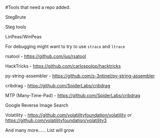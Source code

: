 #Tools that need a repo added.

StegBrute

Steg tools

LinPeas/WinPeas

For debugging might want to try to use `strace` and `ltrace`

rsatool - https://github.com/ius/rsatool

HackTricks - https://github.com/carlospolop/hacktricks

py-string-assembler - https://github.com/s-3ntinel/py-string-assembler

cribdrag - https://github.com/SpiderLabs/cribdrag

MTP (Many-Time-Pad) - https://github.com/SpiderLabs/cribdrag

Google Reverse Image Search

Volatility - https://github.com/volatilityfoundation/volatility or https://github.com/volatilityfoundation/volatility3


And many more...... List will grow
